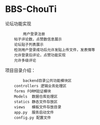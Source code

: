 # BBS-ChouTi

论坛功能实现
	    
            用户登录注册
	    帖子评论数，点赞数信息展示
	    论坛贴子列表展示
	    检测用户登录成功后允许发贴上传文件，发表情等
	    允许登录后评论，点赞功能实现
	    允许多级评论

项目目录介绍：
	    
            backend目录公共功能模块区
	    controllers 逻辑业务处理区
	    forms FORM验证模块
	    Models  数据仓库处理区
	    statics 静态文件存放区
	    views   模板文件存放目录
	    app.py  服务启动文件
	    config.py 配置文件

